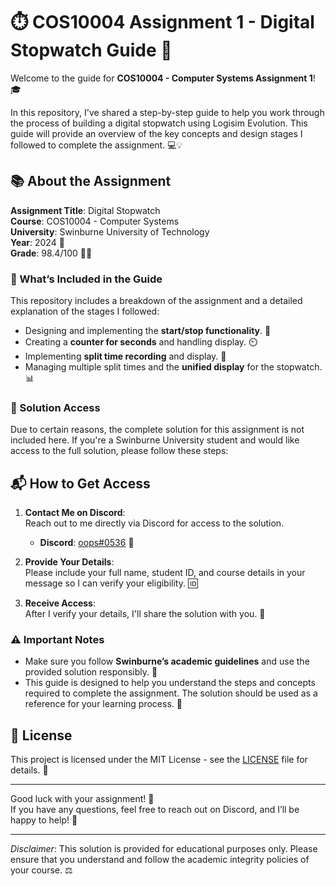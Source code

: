 # ⏱️ COS10004 Assignment 1 - Digital Stopwatch Guide 🚀

Welcome to the guide for **COS10004 - Computer Systems Assignment 1**! 🎓

In this repository, I've shared a step-by-step guide to help you work through the process of building a digital stopwatch using Logisim Evolution. This guide will provide an overview of the key concepts and design stages I followed to complete the assignment. 💻💡

## 📚 About the Assignment

**Assignment Title**: Digital Stopwatch  
**Course**: COS10004 - Computer Systems  
**University**: Swinburne University of Technology  
**Year**: 2024 📅  
**Grade**: 98.4/100 🎯✨

### 📝 What’s Included in the Guide

This repository includes a breakdown of the assignment and a detailed explanation of the stages I followed:

- Designing and implementing the **start/stop functionality**. 🔘
- Creating a **counter for seconds** and handling display. ⏲️
- Implementing **split time recording** and display. 🏁
- Managing multiple split times and the **unified display** for the stopwatch. 📊

### 🔑 Solution Access

Due to certain reasons, the complete solution for this assignment is not included here. If you're a Swinburne University student and would like access to the full solution, please follow these steps:

## 📬 How to Get Access

1. **Contact Me on Discord**:  
   Reach out to me directly via Discord for access to the solution.  
   - **Discord**: [oops#0536](https://discord.com/users/oops0536) 💬

2. **Provide Your Details**:  
   Please include your full name, student ID, and course details in your message so I can verify your eligibility. 🆔

3. **Receive Access**:  
   After I verify your details, I'll share the solution with you. 🚪

### ⚠️ Important Notes

- Make sure you follow **Swinburne’s academic guidelines** and use the provided solution responsibly. 📑
- This guide is designed to help you understand the steps and concepts required to complete the assignment. The solution should be used as a reference for your learning process. 📘

## 📝 License

This project is licensed under the MIT License - see the [LICENSE](LICENSE) file for details. 📜

---

Good luck with your assignment! 🌟  
If you have any questions, feel free to reach out on Discord, and I’ll be happy to help! 🙌

---

*Disclaimer*: This solution is provided for educational purposes only. Please ensure that you understand and follow the academic integrity policies of your course. ⚖️

